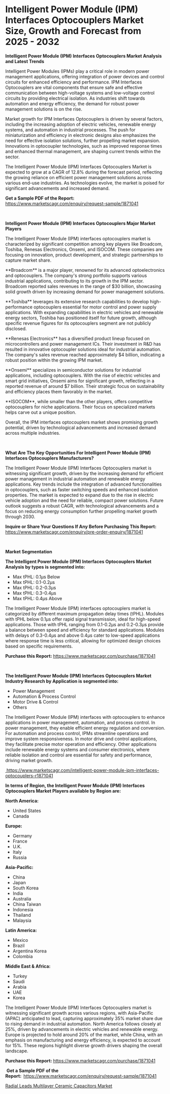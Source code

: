 <p><h1>Intelligent Power Module (IPM) Interfaces Optocouplers Market Size, Growth and Forecast from 2025 - 2032</h1></p><p><strong>Intelligent Power Module (IPM) Interfaces Optocouplers Market Analysis and Latest Trends</strong></p>
<p><p>Intelligent Power Modules (IPMs) play a critical role in modern power management applications, offering integration of power devices and control circuits for enhanced efficiency and performance. IPM Interfaces Optocouplers are vital components that ensure safe and effective communication between high-voltage systems and low-voltage control circuits by providing electrical isolation. As industries shift towards automation and energy efficiency, the demand for robust power management solutions is on the rise.</p><p>Market growth for IPM Interfaces Optocouplers is driven by several factors, including the increasing adoption of electric vehicles, renewable energy systems, and automation in industrial processes. The push for miniaturization and efficiency in electronic designs also emphasizes the need for effective isolation solutions, further propelling market expansion. Innovations in optocoupler technologies, such as improved response times and enhanced thermal management, are shaping current trends within the sector.</p><p>The Intelligent Power Module (IPM) Interfaces Optocouplers Market is expected to grow at a CAGR of 12.8% during the forecast period, reflecting the growing reliance on efficient power management solutions across various end-use industries. As technologies evolve, the market is poised for significant advancements and increased demand.</p></p>
<p><strong>Get a Sample PDF of the Report:&nbsp;</strong> <a href="https://www.marketscagr.com/enquiry/request-sample/1871041?utm_campaign=3534&utm_medium=2&utm_source=Github&utm_content=ia&utm_term=07042025&utm_id=intelligent-power-module-ipm-interfaces-optocouplers">https://www.marketscagr.com/enquiry/request-sample/1871041</a></p>
<p>&nbsp;</p>
<p><strong>Intelligent Power Module (IPM) Interfaces Optocouplers Major Market Players</strong></p>
<p><p>The Intelligent Power Module (IPM) interfaces optocouplers market is characterized by significant competition among key players like Broadcom, Toshiba, Renesas Electronics, Onsemi, and ISOCOM. These companies are focusing on innovation, product development, and strategic partnerships to capture market share.</p><p>**Broadcom** is a major player, renowned for its advanced optoelectronics and optocouplers. The company's strong portfolio supports various industrial applications, contributing to its growth in the IPM sector. Broadcom reported sales revenues in the range of $30 billion, showcasing solid growth driven by increasing demand for power management solutions.</p><p>**Toshiba** leverages its extensive research capabilities to develop high-performance optocouplers essential for motor control and power supply applications. With expanding capabilities in electric vehicles and renewable energy sectors, Toshiba has positioned itself for future growth, although specific revenue figures for its optocouplers segment are not publicly disclosed.</p><p>**Renesas Electronics** has a diversified product lineup focused on microcontrollers and power management ICs. Their investment in R&D has resulted in innovative optocoupler solutions ideal for industrial automation. The company's sales revenue reached approximately $4 billion, indicating a robust position within the growing IPM market.</p><p>**Onsemi** specializes in semiconductor solutions for industrial applications, including optocouplers. With the rise of electric vehicles and smart grid initiatives, Onsemi aims for significant growth, reflecting in a reported revenue of around $7 billion. Their strategic focus on sustainability and efficiency places them favorably in the market.</p><p>**ISOCOM**, while smaller than the other players, offers competitive optocouplers for niche applications. Their focus on specialized markets helps carve out a unique position.</p><p>Overall, the IPM interfaces optocouplers market shows promising growth potential, driven by technological advancements and increased demand across multiple industries.</p></p>
<p>&nbsp;</p>
<p><strong>What Are The Key Opportunities For Intelligent Power Module (IPM) Interfaces Optocouplers Manufacturers?</strong></p>
<p><p>The Intelligent Power Module (IPM) Interfaces Optocouplers market is witnessing significant growth, driven by the increasing demand for efficient power management in industrial automation and renewable energy applications. Key trends include the integration of advanced functionalities in optocouplers, such as faster switching speeds and enhanced isolation properties. The market is expected to expand due to the rise in electric vehicle adoption and the need for reliable, compact power solutions. Future outlook suggests a robust CAGR, with technological advancements and a focus on reducing energy consumption further propelling market growth through 2030.</p></p>
<p><strong>Inquire or Share Your Questions If Any Before Purchasing This Report:</strong> <a href="https://www.marketscagr.com/enquiry/pre-order-enquiry/1871041?utm_campaign=3534&utm_medium=2&utm_source=Github&utm_content=ia&utm_term=07042025&utm_id=intelligent-power-module-ipm-interfaces-optocouplers">https://www.marketscagr.com/enquiry/pre-order-enquiry/1871041</a></p>
<p>&nbsp;</p>
<p><strong>Market Segmentation</strong></p>
<p><strong>The Intelligent Power Module (IPM) Interfaces Optocouplers Market Analysis by types is segmented into:</strong></p>
<p><ul><li>Max tPHL: 0.1µs Below</li><li>Max tPHL: 0.1-0.2µs</li><li>Max tPHL: 0.2-0.3µs</li><li>Max tPHL: 0.3-0.4µs</li><li>Max tPHL: 0.4µs Above</li></ul></p>
<p><p>The Intelligent Power Module (IPM) interfaces optocouplers market is categorized by different maximum propagation delay times (tPHL). Modules with tPHL below 0.1µs offer rapid signal transmission, ideal for high-speed applications. Those with tPHL ranging from 0.1-0.2µs and 0.2-0.3µs provide a balance between speed and efficiency for standard applications. Modules with delays of 0.3-0.4µs and above 0.4µs cater to low-speed applications where response time is less critical, allowing for optimized design choices based on specific requirements.</p></p>
<p><strong>Purchase this Report:&nbsp;</strong><a href="https://www.marketscagr.com/purchase/1871041?utm_campaign=3534&utm_medium=2&utm_source=Github&utm_content=ia&utm_term=07042025&utm_id=intelligent-power-module-ipm-interfaces-optocouplers">https://www.marketscagr.com/purchase/1871041</a></p>
<p>&nbsp;</p>
<p><strong>The Intelligent Power Module (IPM) Interfaces Optocouplers Market Industry Research by Application is segmented into:</strong></p>
<p><ul><li>Power Management</li><li>Automation & Process Control</li><li>Motor Drive & Control</li><li>Others</li></ul></p>
<p><p>The Intelligent Power Module (IPM) interfaces with optocouplers to enhance applications in power management, automation, and process control. In power management, they enable efficient energy regulation and conversion. For automation and process control, IPMs streamline operations and improve system responsiveness. In motor drive and control applications, they facilitate precise motor operation and efficiency. Other applications include renewable energy systems and consumer electronics, where reliable isolation and control are essential for safety and performance, driving market growth.</p></p>
<p><a href="https://www.marketscagr.com/intelligent-power-module-ipm-interfaces-optocouplers-r1871041?utm_campaign=3534&utm_medium=2&utm_source=Github&utm_content=ia&utm_term=07042025&utm_id=intelligent-power-module-ipm-interfaces-optocouplers">&nbsp;https://www.marketscagr.com/intelligent-power-module-ipm-interfaces-optocouplers-r1871041</a></p>
<p><strong>In terms of Region, the Intelligent Power Module (IPM) Interfaces Optocouplers Market Players available by Region are:</strong></p>
<p>
    <p> <strong> North America: </strong>
        <ul>
            <li>United States</li>
            <li>Canada</li>
        </ul>
        </p> 
    <p> <strong> Europe: </strong>
        <ul>
            <li>Germany</li>
            <li>France</li>
            <li>U.K.</li>
            <li>Italy</li>
            <li>Russia</li>
        </ul>
        </p> 
    <p> <strong> Asia-Pacific: </strong>
        <ul>
            <li>China</li>
            <li>Japan</li>
            <li>South Korea</li>
            <li>India</li>
            <li>Australia</li>
            <li>China Taiwan</li>
            <li>Indonesia</li>
            <li>Thailand</li>
            <li>Malaysia</li>
        </ul>
        </p> 
    <p> <strong> Latin America: </strong>
        <ul>
            <li>Mexico</li>
            <li>Brazil</li>
            <li>Argentina Korea</li>
            <li>Colombia</li>
        </ul>
        </p> 
    <p> <strong> Middle East & Africa: </strong>
        <ul>
            <li>Turkey</li>
            <li>Saudi</li>
            <li>Arabia</li>
            <li>UAE</li>
            <li>Korea</li>
        </ul>
    </p>
    </p>
<p><p>The Intelligent Power Module (IPM) Interfaces Optocouplers market is witnessing significant growth across various regions, with Asia-Pacific (APAC) anticipated to lead, capturing approximately 35% market share due to rising demand in industrial automation. North America follows closely at 25%, driven by advancements in electric vehicles and renewable energy. Europe is projected to hold around 20% of the market, while China, with an emphasis on manufacturing and energy efficiency, is expected to account for 15%. These regions highlight diverse growth drivers shaping the overall landscape.</p></p>
<p><strong>Purchase this Report: </strong><a href="https://www.marketscagr.com/purchase/1871041?utm_campaign=3534&utm_medium=2&utm_source=Github&utm_content=ia&utm_term=07042025&utm_id=intelligent-power-module-ipm-interfaces-optocouplers">https://www.marketscagr.com/purchase/1871041</a></p>
<p>&nbsp;<strong>Get a Sample PDF of the Report:&nbsp;&nbsp;</strong><a href="https://www.marketscagr.com/enquiry/request-sample/1871041?utm_campaign=3534&utm_medium=2&utm_source=Github&utm_content=ia&utm_term=07042025&utm_id=intelligent-power-module-ipm-interfaces-optocouplers">https://www.marketscagr.com/enquiry/request-sample/1871041</a></p>
<p><strong></strong></p>
<p><p><a href="https://github.com/boyertrull4r/Market-Research-Report-List-1/blob/main/radial-leads-multilayer-ceramic-capacitors-market.md?utm_campaign=3534&utm_medium=2&utm_source=Github&utm_content=ia&utm_term=07042025&utm_id=intelligent-power-module-ipm-interfaces-optocouplers">Radial Leads Multilayer Ceramic Capacitors Market</a></p></p>